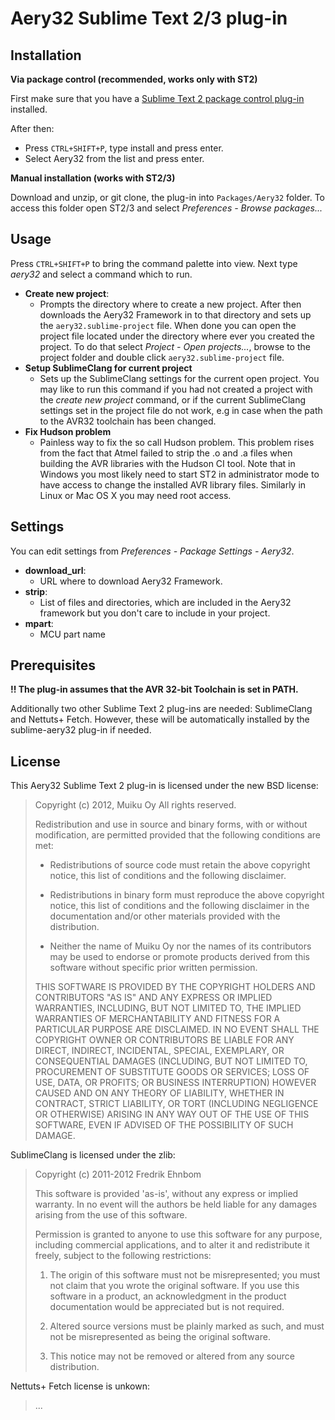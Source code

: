# Aery32 Sublime Text 2/3 plug-in

## Installation

**Via package control (recommended, works only with ST2)**

First make sure that you have a [Sublime Text 2 package control plug-in](http://wbond.net/sublime_packages/package_control) installed.

After then:

- Press `CTRL+SHIFT+P`, type install and press enter.
- Select Aery32 from the list and press enter.

**Manual installation (works with ST2/3)**

Download and unzip, or git clone, the plug-in into `Packages/Aery32`
folder. To access this folder open ST2/3 and select *Preferences - Browse packages...*

## Usage

Press `CTRL+SHIFT+P` to bring the command palette into view. Next type
*aery32* and select a command which to run.

- __Create new project__:
  - Prompts the directory where to create a new project. After then downloads
    the Aery32 Framework in to that directory and sets up the
    `aery32.sublime-project` file. When done you can open the project file
    located under the directory where ever you created the project. To do
    that select *Project - Open projects...*, browse to the project folder
    and double click `aery32.sublime-project` file.
- __Setup SublimeClang for current project__
  - Sets up the SublimeClang settings for the current open project. You may
    like to run this command if you had not created a project with the
    _create new project_ command, or if the current SublimeClang settings
    set in the project file do not work, e.g in case when the path to
    the AVR32 toolchain has been changed.
- __Fix Hudson problem__
  - Painless way to fix the so call Hudson problem. This problem rises from
    the fact that Atmel failed to strip the .o and .a files when building the
    AVR libraries with the Hudson CI tool. Note that in Windows you most
    likely need to start ST2 in administrator mode to have access to change
    the installed AVR library files. Similarly in Linux or Mac OS X you may
    need root access.

## Settings

You can edit settings from *Preferences - Package Settings - Aery32*.

- __download_url__:
  - URL where to download Aery32 Framework.
- __strip__:
  - List of files and directories, which are included in the Aery32 framework
    but you don't care to include in your project.
- __mpart__:
  - MCU part name

## Prerequisites

**!! The plug-in assumes that the AVR 32-bit Toolchain is set in PATH.**

Additionally two other Sublime Text 2 plug-ins are needed: SublimeClang and
Nettuts+ Fetch. However, these will be automatically installed by the
sublime-aery32 plug-in if needed.

## License

This Aery32 Sublime Text 2 plug-in is licensed under the new BSD license:

> Copyright (c) 2012, Muiku Oy
> All rights reserved.
>
> Redistribution and use in source and binary forms, with or without modification,
> are permitted provided that the following conditions are met:
>
>    * Redistributions of source code must retain the above copyright notice,
>      this list of conditions and the following disclaimer.
>
>    * Redistributions in binary form must reproduce the above copyright notice,
>      this list of conditions and the following disclaimer in the documentation
>      and/or other materials provided with the distribution.
>
>    * Neither the name of Muiku Oy nor the names of its contributors may be
>      used to endorse or promote products derived from this software without
>      specific prior written permission.
>
> THIS SOFTWARE IS PROVIDED BY THE COPYRIGHT HOLDERS AND CONTRIBUTORS "AS IS" AND
> ANY EXPRESS OR IMPLIED WARRANTIES, INCLUDING, BUT NOT LIMITED TO, THE IMPLIED
> WARRANTIES OF MERCHANTABILITY AND FITNESS FOR A PARTICULAR PURPOSE ARE
> DISCLAIMED. IN NO EVENT SHALL THE COPYRIGHT OWNER OR CONTRIBUTORS BE LIABLE FOR
> ANY DIRECT, INDIRECT, INCIDENTAL, SPECIAL, EXEMPLARY, OR CONSEQUENTIAL DAMAGES
> (INCLUDING, BUT NOT LIMITED TO, PROCUREMENT OF SUBSTITUTE GOODS OR SERVICES;
> LOSS OF USE, DATA, OR PROFITS; OR BUSINESS INTERRUPTION) HOWEVER CAUSED AND ON
> ANY THEORY OF LIABILITY, WHETHER IN CONTRACT, STRICT LIABILITY, OR TORT
> (INCLUDING NEGLIGENCE OR OTHERWISE) ARISING IN ANY WAY OUT OF THE USE OF THIS
> SOFTWARE, EVEN IF ADVISED OF THE POSSIBILITY OF SUCH DAMAGE.

SublimeClang is licensed under the zlib:

> Copyright (c) 2011-2012 Fredrik Ehnbom
>
> This software is provided 'as-is', without any express or implied
> warranty. In no event will the authors be held liable for any damages
> arising from the use of this software.
>
> Permission is granted to anyone to use this software for any purpose,
> including commercial applications, and to alter it and redistribute it
> freely, subject to the following restrictions:
>
>   1. The origin of this software must not be misrepresented; you must not
>   claim that you wrote the original software. If you use this software
>   in a product, an acknowledgment in the product documentation would be
>   appreciated but is not required.
>
>   2. Altered source versions must be plainly marked as such, and must not be
>   misrepresented as being the original software.
>
>   3. This notice may not be removed or altered from any source
>   distribution.

Nettuts+ Fetch license is unkown:

> ...
